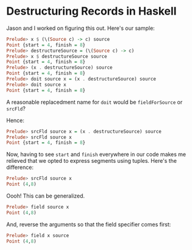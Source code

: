 # Destructuring Records in Haskell

Jason and I worked on figuring this out.  Here's our sample:

```haskell
Prelude> x $ (\(Source c) -> c) source
Point {start = 4, finish = 8}
Prelude> destructureSource = (\(Source c) -> c)
Prelude> x $ destructureSource source
Point {start = 4, finish = 8}
Prelude> (x . destructureSource) source
Point {start = 4, finish = 8}
Prelude> doit source x = (x . destructureSource) source
Prelude> doit source x
Point {start = 4, finish = 8}
```

A reasonable replacedment name for `doit` would be `fieldForSource` or `srcFld`?

Hence:

```haskell
Prelude> srcFld source x = (x . destructureSource) source
Prelude> srcFld source x
Point {start = 4, finish = 8}
```

Now, having to see `start` and `finish` everywhere in our code makes me relieved that
we opted to express segments using tuples.  Here's the difference:

```haskell
Prelude> srcFld source x
Point (4,8)
```

Oooh!  This can be generalized.

```haskell
Prelude> field source x
Point (4,8)
```

And, reverse the arguments so that the field specifier comes first:

```haskell
Prelude> field x source
Point (4,8)
```






